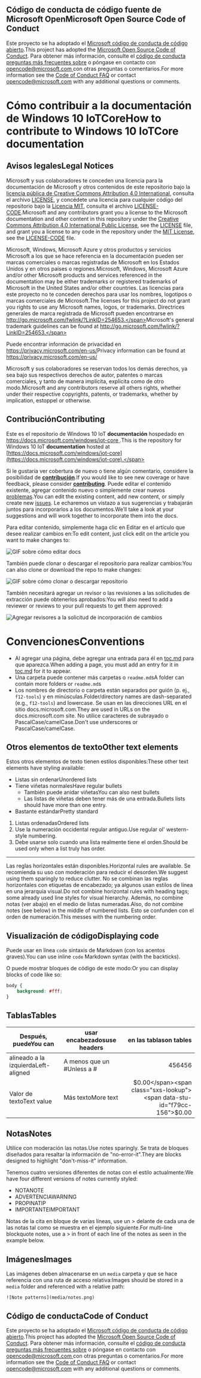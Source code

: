 ## <a name="microsoft-open-source-code-of-conduct"></a><span data-ttu-id="f79cc-101">Código de conducta de código fuente de Microsoft Open</span><span class="sxs-lookup"><span data-stu-id="f79cc-101">Microsoft Open Source Code of Conduct</span></span>

<span data-ttu-id="f79cc-102">Este proyecto se ha adoptado el [Microsoft código de conducta de código abierto](https://opensource.microsoft.com/codeofconduct/).</span><span class="sxs-lookup"><span data-stu-id="f79cc-102">This project has adopted the [Microsoft Open Source Code of Conduct](https://opensource.microsoft.com/codeofconduct/).</span></span>
<span data-ttu-id="f79cc-103">Para obtener más información, consulte el [código de conducta preguntas más frecuentes sobre](https://opensource.microsoft.com/codeofconduct/faq/) o póngase en contacto con [ opencode@microsoft.com ](mailto:opencode@microsoft.com) con otras preguntas o comentarios.</span><span class="sxs-lookup"><span data-stu-id="f79cc-103">For more information see the [Code of Conduct FAQ](https://opensource.microsoft.com/codeofconduct/faq/) or contact [opencode@microsoft.com](mailto:opencode@microsoft.com) with any additional questions or comments.</span></span>

# <a name="how-to-contribute-to-windows-10-iotcore-documentation"></a><span data-ttu-id="f79cc-104">Cómo contribuir a la documentación de Windows 10 IoTCore</span><span class="sxs-lookup"><span data-stu-id="f79cc-104">How to contribute to Windows 10 IoTCore documentation</span></span>

## <a name="legal-notices"></a><span data-ttu-id="f79cc-105">Avisos legales</span><span class="sxs-lookup"><span data-stu-id="f79cc-105">Legal Notices</span></span>
<span data-ttu-id="f79cc-106">Microsoft y sus colaboradores te conceden una licencia para la documentación de Microsoft y otros contenidos de este repositorio bajo la [licencia pública de Creative Commons Attribution 4.0 International](https://creativecommons.org/licenses/by/4.0/legalcode), consulta el archivo [LICENSE](LICENSE), y concédete una licencia para cualquier código del repositorio bajo la [Licencia MIT](https://opensource.org/licenses/MIT), consulta el archivo [LICENSE-CODE](LICENSE-CODE).</span><span class="sxs-lookup"><span data-stu-id="f79cc-106">Microsoft and any contributors grant you a license to the Microsoft documentation and other content in this repository under the [Creative Commons Attribution 4.0 International Public License](https://creativecommons.org/licenses/by/4.0/legalcode), see the [LICENSE](LICENSE) file, and grant you a license to any code in the repository under the [MIT License](https://opensource.org/licenses/MIT), see the [LICENSE-CODE](LICENSE-CODE) file.</span></span>

<span data-ttu-id="f79cc-107">Microsoft, Windows, Microsoft Azure y otros productos y servicios Microsoft a los que se hace referencia en la documentación pueden ser marcas comerciales o marcas registradas de Microsoft en los Estados Unidos y en otros países o regiones.</span><span class="sxs-lookup"><span data-stu-id="f79cc-107">Microsoft, Windows, Microsoft Azure and/or other Microsoft products and services referenced in the documentation may be either trademarks or registered trademarks of Microsoft in the United States and/or other countries.</span></span>
<span data-ttu-id="f79cc-108">Las licencias para este proyecto no te conceden derechos para usar los nombres, logotipos o marcas comerciales de Microsoft.</span><span class="sxs-lookup"><span data-stu-id="f79cc-108">The licenses for this project do not grant you rights to use any Microsoft names, logos, or trademarks.</span></span>
<span data-ttu-id="f79cc-109">Directrices generales de marca registrada de Microsoft pueden encontrarse en http://go.microsoft.com/fwlink/?LinkID=254653.</span><span class="sxs-lookup"><span data-stu-id="f79cc-109">Microsoft's general trademark guidelines can be found at http://go.microsoft.com/fwlink/?LinkID=254653.</span></span>

<span data-ttu-id="f79cc-110">Puede encontrar información de privacidad en https://privacy.microsoft.com/en-us/</span><span class="sxs-lookup"><span data-stu-id="f79cc-110">Privacy information can be found at https://privacy.microsoft.com/en-us/</span></span>

<span data-ttu-id="f79cc-111">Microsoft y sus colaboradores se reservan todos los demás derechos, ya sea bajo sus respectivos derechos de autor, patentes o marcas comerciales, y tanto de manera implícita, explícita como de otro modo.</span><span class="sxs-lookup"><span data-stu-id="f79cc-111">Microsoft and any contributors reserve all others rights, whether under their respective copyrights, patents, or trademarks, whether by implication, estoppel or otherwise.</span></span>

## <a name="contributing"></a><span data-ttu-id="f79cc-112">Contribución</span><span class="sxs-lookup"><span data-stu-id="f79cc-112">Contributing</span></span>

<span data-ttu-id="f79cc-113">Este es el repositorio de Windows 10 IoT **documentación** hospedado en [ https://docs.microsoft.com/windows/iot-core ](https://docs.microsoft.com/windows/iot-core).</span><span class="sxs-lookup"><span data-stu-id="f79cc-113">This is the repository for Windows 10 IoT **documentation** hosted at [https://docs.microsoft.com/windows/iot-core](https://docs.microsoft.com/windows/iot-core).</span></span>

<span data-ttu-id="f79cc-114">Si le gustaría ver cobertura de nuevo o tiene algún comentario, considere la posibilidad de [ **contribución**](/CONTRIBUTING.md).</span><span class="sxs-lookup"><span data-stu-id="f79cc-114">If you would like to see new coverage or have feedback, please consider [**contributing**](/CONTRIBUTING.md).</span></span>  <span data-ttu-id="f79cc-115">Puede editar el contenido existente, agregar contenido nuevo o simplemente crear nuevos [problemas](https://github.com/MicrosoftDocs/windows-iotcore-docs/issues).</span><span class="sxs-lookup"><span data-stu-id="f79cc-115">You can edit the existing content, add new content, or simply create new [issues](https://github.com/MicrosoftDocs/windows-iotcore-docs/issues).</span></span> <span data-ttu-id="f79cc-116">Le echaremos un vistazo a sus sugerencias y trabajarán juntos para incorporarlos a los documentos.</span><span class="sxs-lookup"><span data-stu-id="f79cc-116">We’ll take a look at your suggestions and will work together to incorporate them into the docs.</span></span>

<span data-ttu-id="f79cc-117">Para editar contenido, simplemente haga clic en Editar en el artículo que desee realizar cambios en:</span><span class="sxs-lookup"><span data-stu-id="f79cc-117">To edit content, just click edit on the article you want to make changes to:</span></span>

![GIF sobre cómo editar docs](windows-iotcore/media/edit-doc.gif)


<span data-ttu-id="f79cc-119">También puede clonar o descargar el repositorio para realizar cambios:</span><span class="sxs-lookup"><span data-stu-id="f79cc-119">You can also clone or download the repo to make changes:</span></span>

![GIF sobre cómo clonar o descargar repositorio](windows-iotcore/media/download-repo.gif)

<span data-ttu-id="f79cc-121">También necesitará agregar un revisor o las revisiones a las solicitudes de extracción puede obtenerlos aprobados:</span><span class="sxs-lookup"><span data-stu-id="f79cc-121">You will also need to add a reviewer or reviews to your pull requests to get them approved:</span></span>

![Agregar revisores a la solicitud de incorporación de cambios](windows-iotcore/media/reviewers.gif)

# <a name="conventions"></a><span data-ttu-id="f79cc-123">Convenciones</span><span class="sxs-lookup"><span data-stu-id="f79cc-123">Conventions</span></span>
  - <span data-ttu-id="f79cc-124">Al agregar una página, debe agregar una entrada para él en [toc.md](windows-iotcore/TOC.md) para que aparezca.</span><span class="sxs-lookup"><span data-stu-id="f79cc-124">When adding a page, you must add an entry for it in [toc.md](windows-iotcore/TOC.md) for it to appear.</span></span>
  - <span data-ttu-id="f79cc-125">Una carpeta puede contener más carpetas o `readme.md`s</span><span class="sxs-lookup"><span data-stu-id="f79cc-125">A folder can contain more folders or `readme.md`s</span></span>
  - <span data-ttu-id="f79cc-126">Los nombres de directorio o carpeta están separados por guión (p. ej., `f12-tools`) y en minúsculas.</span><span class="sxs-lookup"><span data-stu-id="f79cc-126">Folder/directory names are dash-separated (e.g., `f12-tools`) and lowercase.</span></span> <span data-ttu-id="f79cc-127">Se usan en las direcciones URL en el sitio docs.microsoft.com.</span><span class="sxs-lookup"><span data-stu-id="f79cc-127">They are used in URLs on the docs.microsoft.com site.</span></span> <span data-ttu-id="f79cc-128">No utilice caracteres de subrayado o PascalCase/camelCase.</span><span class="sxs-lookup"><span data-stu-id="f79cc-128">Don't use underscores or PascalCase/camelCase.</span></span>


## <a name="other-text-elements"></a><span data-ttu-id="f79cc-129">Otros elementos de texto</span><span class="sxs-lookup"><span data-stu-id="f79cc-129">Other text elements</span></span>

<span data-ttu-id="f79cc-130">Estos otros elementos de texto tienen estilos disponibles:</span><span class="sxs-lookup"><span data-stu-id="f79cc-130">These other text elements have styling available:</span></span>

* <span data-ttu-id="f79cc-131">Listas sin ordenar</span><span class="sxs-lookup"><span data-stu-id="f79cc-131">Unordered lists</span></span>
* <span data-ttu-id="f79cc-132">Tiene viñetas normales</span><span class="sxs-lookup"><span data-stu-id="f79cc-132">Have regular bullets</span></span>
   * <span data-ttu-id="f79cc-133">También puede anidar viñetas</span><span class="sxs-lookup"><span data-stu-id="f79cc-133">You can also nest bullets</span></span>
   * <span data-ttu-id="f79cc-134">Las listas de viñetas deben tener más de una entrada.</span><span class="sxs-lookup"><span data-stu-id="f79cc-134">Bullets lists should have more than one entry.</span></span>
* <span data-ttu-id="f79cc-135">Bastante estándar</span><span class="sxs-lookup"><span data-stu-id="f79cc-135">Pretty standard</span></span>

1. <span data-ttu-id="f79cc-136">Listas ordenadas</span><span class="sxs-lookup"><span data-stu-id="f79cc-136">Ordered lists</span></span>
2. <span data-ttu-id="f79cc-137">Use la numeración occidental regular antiguo.</span><span class="sxs-lookup"><span data-stu-id="f79cc-137">Use regular ol' western-style numbering.</span></span>
3. <span data-ttu-id="f79cc-138">Debe usarse solo cuando una lista realmente tiene el orden.</span><span class="sxs-lookup"><span data-stu-id="f79cc-138">Should be used only when a list truly has order.</span></span>

_________________________

<span data-ttu-id="f79cc-139">Las reglas horizontales están disponibles.</span><span class="sxs-lookup"><span data-stu-id="f79cc-139">Horizontal rules are available.</span></span> <span data-ttu-id="f79cc-140">Se recomienda su uso con moderación para reducir el desorden.</span><span class="sxs-lookup"><span data-stu-id="f79cc-140">We suggest using them sparingly to reduce clutter.</span></span>
<span data-ttu-id="f79cc-141">No se combinan las reglas horizontales con etiquetas de encabezado; ya algunos usan estilos de línea en una jerarquía visual.</span><span class="sxs-lookup"><span data-stu-id="f79cc-141">Do not combine horizontal rules with heading tags; some already used line styles for visual hierarchy.</span></span>
<span data-ttu-id="f79cc-142">Además, no combine notas (ver abajo) en el medio de listas numeradas.</span><span class="sxs-lookup"><span data-stu-id="f79cc-142">Also, do not combine notes (see below) in the middle of numbered lists.</span></span> <span data-ttu-id="f79cc-143">Esto se confunden con el orden de numeración.</span><span class="sxs-lookup"><span data-stu-id="f79cc-143">This messes with the numbering order.</span></span>

## <a name="displaying-code"></a><span data-ttu-id="f79cc-144">Visualización de código</span><span class="sxs-lookup"><span data-stu-id="f79cc-144">Displaying code</span></span>

<span data-ttu-id="f79cc-145">Puede usar en línea `code` sintaxis de Markdown (con los acentos graves).</span><span class="sxs-lookup"><span data-stu-id="f79cc-145">You can use inline `code` Markdown syntax (with the backticks).</span></span>

<span data-ttu-id="f79cc-146">O puede mostrar bloques de código de este modo:</span><span class="sxs-lookup"><span data-stu-id="f79cc-146">Or you can display blocks of code like so:</span></span>

```css
body {
    background: #fff;
}
```

## <a name="tables"></a><span data-ttu-id="f79cc-147">Tablas</span><span class="sxs-lookup"><span data-stu-id="f79cc-147">Tables</span></span>

| <span data-ttu-id="f79cc-148">Después, puede</span><span class="sxs-lookup"><span data-stu-id="f79cc-148">You can</span></span>     | <span data-ttu-id="f79cc-149">usar encabezados</span><span class="sxs-lookup"><span data-stu-id="f79cc-149">use headers</span></span> | <span data-ttu-id="f79cc-150">en las tablas</span><span class="sxs-lookup"><span data-stu-id="f79cc-150">on tables</span></span>    |
|-------------|-------------|-------------:|
| <span data-ttu-id="f79cc-151">alineado a la izquierda</span><span class="sxs-lookup"><span data-stu-id="f79cc-151">Left-aligned</span></span>| <span data-ttu-id="f79cc-152">A menos que un #</span><span class="sxs-lookup"><span data-stu-id="f79cc-152">Unless a #</span></span>  | <span data-ttu-id="f79cc-153">456</span><span class="sxs-lookup"><span data-stu-id="f79cc-153">456</span></span>          |
| <span data-ttu-id="f79cc-154">Valor de texto</span><span class="sxs-lookup"><span data-stu-id="f79cc-154">Text value</span></span>  | <span data-ttu-id="f79cc-155">Más texto</span><span class="sxs-lookup"><span data-stu-id="f79cc-155">More text</span></span>   | <span data-ttu-id="f79cc-156">$0.00</span><span class="sxs-lookup"><span data-stu-id="f79cc-156">$0.00</span></span>        |

## <a name="notes"></a><span data-ttu-id="f79cc-157">Notas</span><span class="sxs-lookup"><span data-stu-id="f79cc-157">Notes</span></span>

<span data-ttu-id="f79cc-158">Utilice con moderación las notas.</span><span class="sxs-lookup"><span data-stu-id="f79cc-158">Use notes sparingly.</span></span> <span data-ttu-id="f79cc-159">Se trata de bloques diseñados para resaltar la información de "no-error-it".</span><span class="sxs-lookup"><span data-stu-id="f79cc-159">They are blocks designed to highlight "don't-miss-it" information.</span></span>

<span data-ttu-id="f79cc-160">Tenemos cuatro versiones diferentes de notas con el estilo actualmente:</span><span class="sxs-lookup"><span data-stu-id="f79cc-160">We have four different versions of notes currently styled:</span></span>
- <span data-ttu-id="f79cc-161">NOTA</span><span class="sxs-lookup"><span data-stu-id="f79cc-161">NOTE</span></span>
- <span data-ttu-id="f79cc-162">ADVERTENCIA</span><span class="sxs-lookup"><span data-stu-id="f79cc-162">WARNING</span></span>
- <span data-ttu-id="f79cc-163">PROPINA</span><span class="sxs-lookup"><span data-stu-id="f79cc-163">TIP</span></span>
- <span data-ttu-id="f79cc-164">IMPORTANTE</span><span class="sxs-lookup"><span data-stu-id="f79cc-164">IMPORTANT</span></span>


<span data-ttu-id="f79cc-165">Notas de la cita en bloque de varias líneas, use un > delante de cada una de las notas tal como se muestra en el ejemplo siguiente.</span><span class="sxs-lookup"><span data-stu-id="f79cc-165">For multi-line blockquote notes, use a > in front of each line of the notes as seen in the example below.</span></span>

## <a name="images"></a><span data-ttu-id="f79cc-166">Imágenes</span><span class="sxs-lookup"><span data-stu-id="f79cc-166">Images</span></span>

<span data-ttu-id="f79cc-167">Las imágenes deben almacenarse en un `media` carpeta y que se hace referencia con una ruta de acceso relativa:</span><span class="sxs-lookup"><span data-stu-id="f79cc-167">Images should be stored in a `media` folder and referenced with a relative path:</span></span>

`![Note patterns](media/notes.png)`


## <a name="code-of-conduct"></a><span data-ttu-id="f79cc-168">Código de conducta</span><span class="sxs-lookup"><span data-stu-id="f79cc-168">Code of Conduct</span></span>
<span data-ttu-id="f79cc-169">Este proyecto se ha adoptado el [Microsoft código de conducta de código abierto](https://opensource.microsoft.com/codeofconduct/).</span><span class="sxs-lookup"><span data-stu-id="f79cc-169">This project has adopted the [Microsoft Open Source Code of Conduct](https://opensource.microsoft.com/codeofconduct/).</span></span> <span data-ttu-id="f79cc-170">Para obtener más información, consulte el [código de conducta preguntas más frecuentes sobre](https://opensource.microsoft.com/codeofconduct/faq/) o póngase en contacto con [ opencode@microsoft.com ](mailto:opencode@microsoft.com) con otras preguntas o comentarios.</span><span class="sxs-lookup"><span data-stu-id="f79cc-170">For more information see the [Code of Conduct FAQ](https://opensource.microsoft.com/codeofconduct/faq/) or contact [opencode@microsoft.com](mailto:opencode@microsoft.com) with any additional questions or comments.</span></span>
